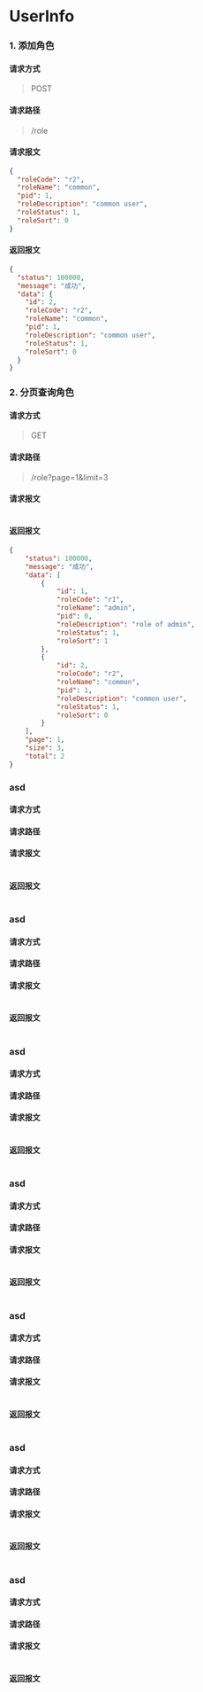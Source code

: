 # UserInfo

### 1. 添加角色

#### 请求方式

> POST

#### 请求路径

> /role

#### 请求报文

```json
{
  "roleCode": "r2",
  "roleName": "common",
  "pid": 1,
  "roleDescription": "common user",
  "roleStatus": 1,
  "roleSort": 0
}
```

#### 返回报文

```json
{
  "status": 100000,
  "message": "成功",
  "data": {
    "id": 2,
    "roleCode": "r2",
    "roleName": "common",
    "pid": 1,
    "roleDescription": "common user",
    "roleStatus": 1,
    "roleSort": 0
  }
}
```

### 2. 分页查询角色

#### 请求方式

> GET

#### 请求路径

> /role?page=1&limit=3

#### 请求报文

```json

```

#### 返回报文

```json
{
    "status": 100000,
    "message": "成功",
    "data": [
        {
            "id": 1,
            "roleCode": "r1",
            "roleName": "admin",
            "pid": 0,
            "roleDescription": "role of admin",
            "roleStatus": 1,
            "roleSort": 1
        },
        {
            "id": 2,
            "roleCode": "r2",
            "roleName": "common",
            "pid": 1,
            "roleDescription": "common user",
            "roleStatus": 1,
            "roleSort": 0
        }
    ],
    "page": 1,
    "size": 3,
    "total": 2
}
```

### asd

#### 请求方式

>

#### 请求路径

>

#### 请求报文

```json

```

#### 返回报文

```json

```

### asd

#### 请求方式

>

#### 请求路径

>

#### 请求报文

```json

```

#### 返回报文

```json

```

### asd

#### 请求方式

>

#### 请求路径

>

#### 请求报文

```json

```

#### 返回报文

```json

```

### asd

#### 请求方式

>

#### 请求路径

>

#### 请求报文

```json

```

#### 返回报文

```json

```

### asd

#### 请求方式

>

#### 请求路径

>

#### 请求报文

```json

```

#### 返回报文

```json

```

### asd

#### 请求方式

>

#### 请求路径

>

#### 请求报文

```json

```

#### 返回报文

```json

```

### asd

#### 请求方式

>

#### 请求路径

>

#### 请求报文

```json

```

#### 返回报文

```json

```